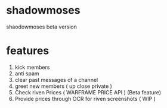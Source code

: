 # shadowmoses
shaodowmoses beta version
 # features 
 1. kick members
 2. anti spam
 3. clear past messages of a channel 
 4. greet new members ( up close private )
 5. Check riven Prices ( WARFRAME PRICE API ) (Beta feature) 
 6. Provide prices through OCR for riven screenshots ( WIP )

